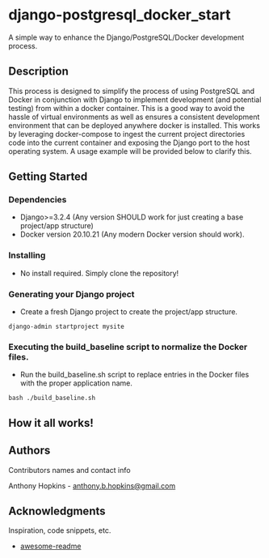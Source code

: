 # django-postgresql_docker_start

A simple way to enhance the Django/PostgreSQL/Docker development process. 

## Description

This process is designed to simplify the process of using PostgreSQL and Docker in conjunction with Django to implement development
 (and potential testing) from within a docker container. This is a good way to avoid the hassle of virtual environments 
 as well as ensures a consistent development environment that can be deployed anywhere docker is installed. This works by leveraging docker-compose
 to ingest the current project directories code into the current container and exposing the Django port to the host operating system.
 A usage example will be provided below to clarify this.

## Getting Started

### Dependencies

* Django>=3.2.4 (Any version SHOULD work for just creating a base project/app structure)
* Docker version 20.10.21 (Any modern Docker version should work).

### Installing

* No install required. Simply clone the repository!

### Generating your Django project

* Create a fresh Django project to create the project/app structure.
```
django-admin startproject mysite
```

### Executing the build_baseline script to normalize the Docker files.

* Run the build_baseline.sh script to replace <APP> entries in the Docker files with the proper application name.
```
bash ./build_baseline.sh
```

## How it all works!

## Authors

Contributors names and contact info

Anthony Hopkins - anthony.b.hopkins@gmail.com

## Acknowledgments

Inspiration, code snippets, etc.
* [awesome-readme](https://github.com/matiassingers/awesome-readme)
